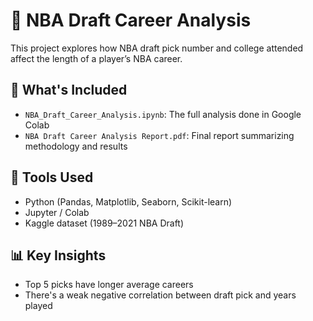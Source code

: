 # 🏀 NBA Draft Career Analysis

This project explores how NBA draft pick number and college attended affect the length of a player’s NBA career.

## 📁 What's Included

- `NBA_Draft_Career_Analysis.ipynb`: The full analysis done in Google Colab
- `NBA Draft Career Analysis Report.pdf`: Final report summarizing methodology and results

## 🔧 Tools Used

- Python (Pandas, Matplotlib, Seaborn, Scikit-learn)
- Jupyter / Colab
- Kaggle dataset (1989–2021 NBA Draft)

## 📊 Key Insights

- Top 5 picks have longer average careers
- There's a weak negative correlation between draft pick and years played
